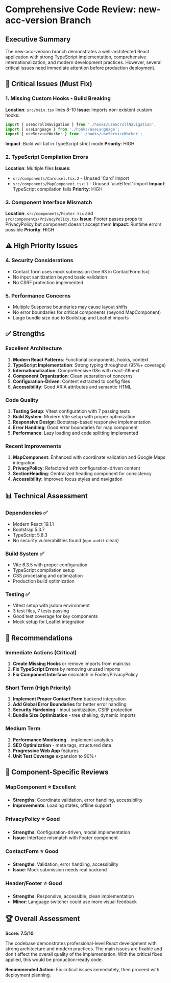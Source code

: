 # Comprehensive Code Review: new-acc-version Branch

## Executive Summary

The new-acc-version branch demonstrates a well-architected React application with strong TypeScript implementation, comprehensive internationalization, and modern development practices. However, several critical issues need immediate attention before production deployment.

## 🔴 Critical Issues (Must Fix)

### 1. Missing Custom Hooks - Build Breaking
**Location**: `src/main.tsx` lines 8-10
**Issue**: Imports non-existent custom hooks:
```typescript
import { useScrollNavigation } from './hooks/useScrollNavigation';
import { useLanguage } from './hooks/useLanguage';
import { useServiceWorker } from './hooks/useServiceWorker';
```
**Impact**: Build will fail in TypeScript strict mode
**Priority**: HIGH

### 2. TypeScript Compilation Errors
**Location**: Multiple files
**Issues**:
- `src/components/Carousel.tsx:2` - Unused 'Card' import
- `src/components/MapComponent.tsx:1` - Unused 'useEffect' import
**Impact**: TypeScript compilation fails
**Priority**: HIGH

### 3. Component Interface Mismatch
**Location**: `src/components/Footer.tsx` and `src/components/PrivacyPolicy.tsx`
**Issue**: Footer passes props to PrivacyPolicy but component doesn't accept them
**Impact**: Runtime errors possible
**Priority**: HIGH

## ⚠️ High Priority Issues

### 4. Security Considerations
- Contact form uses mock submission (line 63 in ContactForm.tsx)
- No input sanitization beyond basic validation
- No CSRF protection implemented

### 5. Performance Concerns
- Multiple Suspense boundaries may cause layout shifts
- No error boundaries for critical components (beyond MapComponent)
- Large bundle size due to Bootstrap and Leaflet imports

## ✅ Strengths

### Excellent Architecture
1. **Modern React Patterns**: Functional components, hooks, context
2. **TypeScript Implementation**: Strong typing throughout (95%+ coverage)
3. **Internationalization**: Comprehensive i18n with react-i18next
4. **Component Organization**: Clean separation of concerns
5. **Configuration-Driven**: Content extracted to config files
6. **Accessibility**: Good ARIA attributes and semantic HTML

### Code Quality
1. **Testing Setup**: Vitest configuration with 7 passing tests
2. **Build System**: Modern Vite setup with proper optimization
3. **Responsive Design**: Bootstrap-based responsive implementation
4. **Error Handling**: Good error boundaries for map component
5. **Performance**: Lazy loading and code splitting implemented

### Recent Improvements
1. **MapComponent**: Enhanced with coordinate validation and Google Maps integration
2. **PrivacyPolicy**: Refactored with configuration-driven content
3. **SectionHeading**: Centralized heading component for consistency
4. **Accessibility**: Improved focus styles and navigation

## 📊 Technical Assessment

### Dependencies ✅
- Modern React 19.1.1
- Bootstrap 5.3.7
- TypeScript 5.8.3
- No security vulnerabilities found (`npm audit` clean)

### Build System ✅
- Vite 6.3.5 with proper configuration
- TypeScript compilation setup
- CSS processing and optimization
- Production build optimization

### Testing ✅
- Vitest setup with jsdom environment
- 3 test files, 7 tests passing
- Good test coverage for key components
- Mock setup for Leaflet integration

## 🔧 Recommendations

### Immediate Actions (Critical)
1. **Create Missing Hooks** or remove imports from main.tsx
2. **Fix TypeScript Errors** by removing unused imports
3. **Fix Component Interface** mismatch in Footer/PrivacyPolicy

### Short Term (High Priority)
1. **Implement Proper Contact Form** backend integration
2. **Add Global Error Boundaries** for better error handling
3. **Security Hardening** - input sanitization, CSRF protection
4. **Bundle Size Optimization** - tree shaking, dynamic imports

### Medium Term
1. **Performance Monitoring** - implement analytics
2. **SEO Optimization** - meta tags, structured data
3. **Progressive Web App** features
4. **Unit Test Coverage** expansion to 90%+

## 🎯 Component-Specific Reviews

### MapComponent ⭐ Excellent
- **Strengths**: Coordinate validation, error handling, accessibility
- **Improvements**: Loading states, offline support

### PrivacyPolicy ⭐ Good
- **Strengths**: Configuration-driven, modal implementation
- **Issue**: Interface mismatch with Footer component

### ContactForm ⭐ Good
- **Strengths**: Validation, error handling, accessibility  
- **Issue**: Mock submission needs real backend

### Header/Footer ⭐ Good
- **Strengths**: Responsive, accessible, clean implementation
- **Minor**: Language switcher could use more visual feedback

## 🏆 Overall Assessment

**Score: 7.5/10**

The codebase demonstrates professional-level React development with strong architecture and modern practices. The main issues are fixable and don't affect the overall quality of the implementation. With the critical fixes applied, this would be production-ready code.

**Recommended Action**: Fix critical issues immediately, then proceed with deployment planning.